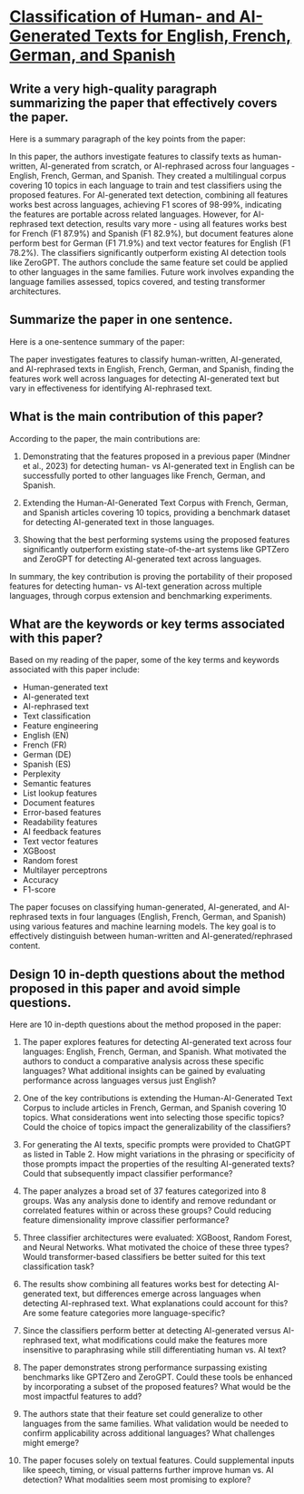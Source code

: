 # [Classification of Human- and AI-Generated Texts for English, French,   German, and Spanish](https://arxiv.org/abs/2312.04882)

## Write a very high-quality paragraph summarizing the paper that effectively covers the paper.

 Here is a summary paragraph of the key points from the paper:

In this paper, the authors investigate features to classify texts as human-written, AI-generated from scratch, or AI-rephrased across four languages - English, French, German, and Spanish. They created a multilingual corpus covering 10 topics in each language to train and test classifiers using the proposed features. For AI-generated text detection, combining all features works best across languages, achieving F1 scores of 98-99%, indicating the features are portable across related languages. However, for AI-rephrased text detection, results vary more - using all features works best for French (F1 87.9%) and Spanish (F1 82.9%), but document features alone perform best for German (F1 71.9%) and text vector features for English (F1 78.2%). The classifiers significantly outperform existing AI detection tools like ZeroGPT. The authors conclude the same feature set could be applied to other languages in the same families. Future work involves expanding the language families assessed, topics covered, and testing transformer architectures.


## Summarize the paper in one sentence.

 Here is a one-sentence summary of the paper:

The paper investigates features to classify human-written, AI-generated, and AI-rephrased texts in English, French, German, and Spanish, finding the features work well across languages for detecting AI-generated text but vary in effectiveness for identifying AI-rephrased text.


## What is the main contribution of this paper?

 According to the paper, the main contributions are:

1. Demonstrating that the features proposed in a previous paper (Mindner et al., 2023) for detecting human- vs AI-generated text in English can be successfully ported to other languages like French, German, and Spanish. 

2. Extending the Human-AI-Generated Text Corpus with French, German, and Spanish articles covering 10 topics, providing a benchmark dataset for detecting AI-generated text in those languages.

3. Showing that the best performing systems using the proposed features significantly outperform existing state-of-the-art systems like GPTZero and ZeroGPT for detecting AI-generated text across languages.

In summary, the key contribution is proving the portability of their proposed features for detecting human- vs AI-text generation across multiple languages, through corpus extension and benchmarking experiments.


## What are the keywords or key terms associated with this paper?

 Based on my reading of the paper, some of the key terms and keywords associated with this paper include:

- Human-generated text
- AI-generated text 
- AI-rephrased text
- Text classification
- Feature engineering
- English (EN)
- French (FR) 
- German (DE)
- Spanish (ES)
- Perplexity
- Semantic features
- List lookup features
- Document features
- Error-based features  
- Readability features
- AI feedback features
- Text vector features
- XGBoost
- Random forest
- Multilayer perceptrons
- Accuracy
- F1-score

The paper focuses on classifying human-generated, AI-generated, and AI-rephrased texts in four languages (English, French, German, and Spanish) using various features and machine learning models. The key goal is to effectively distinguish between human-written and AI-generated/rephrased content.


## Design 10 in-depth questions about the method proposed in this paper and avoid simple questions.

 Here are 10 in-depth questions about the method proposed in the paper:

1. The paper explores features for detecting AI-generated text across four languages: English, French, German, and Spanish. What motivated the authors to conduct a comparative analysis across these specific languages? What additional insights can be gained by evaluating performance across languages versus just English?

2. One of the key contributions is extending the Human-AI-Generated Text Corpus to include articles in French, German, and Spanish covering 10 topics. What considerations went into selecting those specific topics? Could the choice of topics impact the generalizability of the classifiers?  

3. For generating the AI texts, specific prompts were provided to ChatGPT as listed in Table 2. How might variations in the phrasing or specificity of those prompts impact the properties of the resulting AI-generated texts? Could that subsequently impact classifier performance?

4. The paper analyzes a broad set of 37 features categorized into 8 groups. Was any analysis done to identify and remove redundant or correlated features within or across these groups? Could reducing feature dimensionality improve classifier performance?

5. Three classifier architectures were evaluated: XGBoost, Random Forest, and Neural Networks. What motivated the choice of these three types? Would transformer-based classifiers be better suited for this text classification task?

6. The results show combining all features works best for detecting AI-generated text, but differences emerge across languages when detecting AI-rephrased text. What explanations could account for this? Are some feature categories more language-specific?  

7. Since the classifiers perform better at detecting AI-generated versus AI-rephrased text, what modifications could make the features more insensitive to paraphrasing while still differentiating human vs. AI text?

8. The paper demonstrates strong performance surpassing existing benchmarks like GPTZero and ZeroGPT. Could these tools be enhanced by incorporating a subset of the proposed features? What would be the most impactful features to add?

9. The authors state that their feature set could generalize to other languages from the same families. What validation would be needed to confirm applicability across additional languages? What challenges might emerge?

10. The paper focuses solely on textual features. Could supplemental inputs like speech, timing, or visual patterns further improve human vs. AI detection? What modalities seem most promising to explore?
